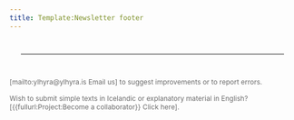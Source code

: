 ```yaml
---
title: Template:Newsletter footer
---
```


<hr style="margin: 40px 20px;border: none;border-bottom: 1px solid #e6e6e6;"/>

<div><span style="color: #6b6b6b;font-size:12px;">[mailto:ylhyra@ylhyra.is Email us] to suggest improvements or to report errors.</span>

<span style="color: #6b6b6b;font-size:12px;">Wish to submit simple texts in Icelandic or 
explanatory material in English? [{{fullurl:Project:Become a collaborator}} Click here]. </span>
</div>

